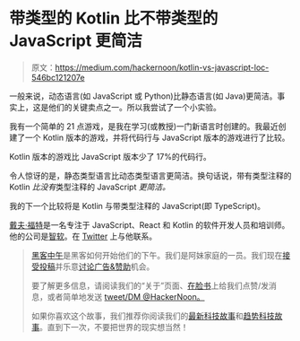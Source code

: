# 带类型的 Kotlin 比不带类型的 JavaScript 更简洁

> 原文：<https://medium.com/hackernoon/kotlin-vs-javascript-loc-546bc121207e>

一般来说，动态语言(如 JavaScript 或 Python)比静态语言(如 Java)更简洁。事实上，这是他们的关键卖点之一。所以我尝试了一个小实验。

我有一个简单的 21 点游戏，是我在学习(或教授)一门新语言时创建的。我最近创建了一个 Kotlin 版本的游戏，并将代码行与 JavaScript 版本的游戏进行了比较。

Kotlin 版本的游戏比 JavaScript 版本少了 17%的代码行。

令人惊讶的是，静态类型语言比动态类型语言更简洁。换句话说，带有类型注释的 Kotlin *比没有*类型注释的 JavaScript *更简洁。*

我的下一个比较将是 Kotlin 与带类型注释的 JavaScript(即 TypeScript)。

[戴夫·福特](https://medium.com/u/b52e9a186e78?source=post_page-----546bc121207e--------------------------------)是一名专注于 JavaScript、React 和 Kotlin 的软件开发人员和培训师。他的公司是[智软](https://smart-soft.com/)。在 [Twitter](https://twitter.com/@daveford) 上与他联系。

> [黑客中午](http://bit.ly/Hackernoon)是黑客如何开始他们的下午。我们是阿妹家庭的一员。我们现在[接受投稿](http://bit.ly/hackernoonsubmission)并乐意[讨论广告&赞助](mailto:partners@amipublications.com)机会。
> 
> 要了解更多信息，请阅读我们的“关于”页面、[在脸书](http://bit.ly/HackernoonFB)上给我们点赞/发消息，或者简单地发送 [tweet/DM @HackerNoon。](https://goo.gl/k7XYbx)
> 
> 如果你喜欢这个故事，我们推荐你阅读我们的[最新科技故事](http://bit.ly/hackernoonlatestt)和[趋势科技故事](https://hackernoon.com/trending)。直到下一次，不要把世界的现实想当然！